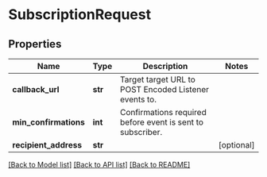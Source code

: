 # SubscriptionRequest

## Properties
Name | Type | Description | Notes
------------ | ------------- | ------------- | -------------
**callback_url** | **str** | Target target URL to POST Encoded Listener events to. | 
**min_confirmations** | **int** | Confirmations required before event is sent to subscriber. | 
**recipient_address** | **str** |  | [optional] 

[[Back to Model list]](../README.md#documentation-for-models) [[Back to API list]](../README.md#documentation-for-api-endpoints) [[Back to README]](../README.md)


